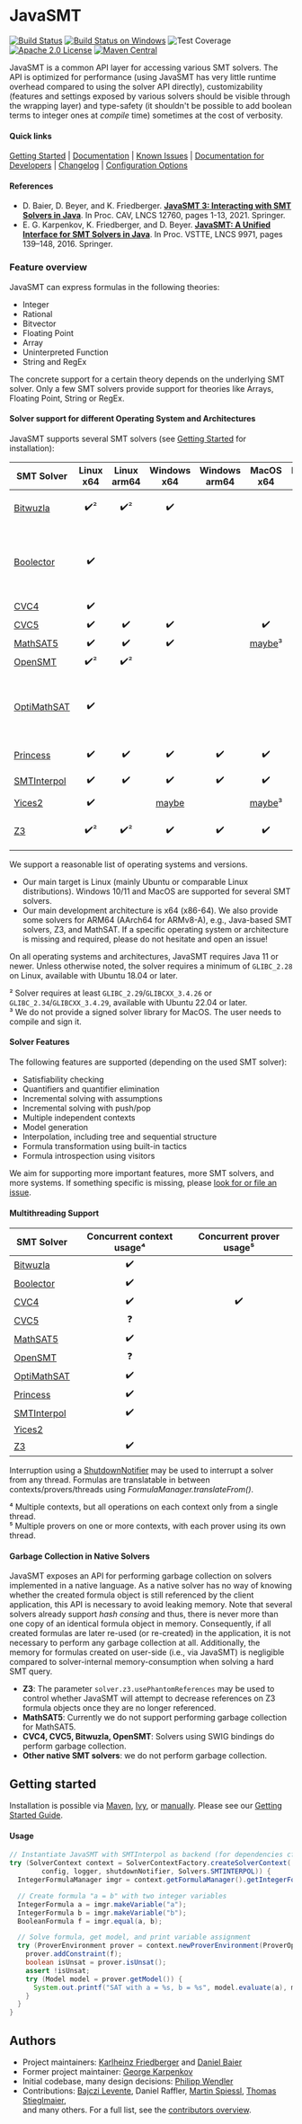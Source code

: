 <!--
This file is part of JavaSMT,
an API wrapper for a collection of SMT solvers:
https://github.com/sosy-lab/java-smt

SPDX-FileCopyrightText: 2020 Dirk Beyer <https://www.sosy-lab.org>

SPDX-License-Identifier: Apache-2.0
-->

# JavaSMT

[![Build Status](https://gitlab.com/sosy-lab/software/java-smt/badges/master/pipeline.svg)](https://gitlab.com/sosy-lab/software/java-smt/pipelines)
[![Build Status on Windows](https://ci.appveyor.com/api/projects/status/08sy37awx7kvflo7/branch/master?svg=true)](https://ci.appveyor.com/project/sosy-lab/java-smt/branch/master)
![Test Coverage](https://gitlab.com/sosy-lab/software/java-smt/badges/master/coverage.svg)
[![Apache 2.0 License](https://img.shields.io/badge/license-Apache--2-brightgreen.svg?style=flat)](https://www.apache.org/licenses/LICENSE-2.0)
[![Maven Central](https://maven-badges.herokuapp.com/maven-central/org.sosy-lab/java-smt/badge.svg)](https://maven-badges.herokuapp.com/maven-central/org.sosy-lab/java-smt)

JavaSMT is a common API layer for accessing various SMT solvers.
The API is optimized for performance (using JavaSMT has very little runtime
overhead compared to using the solver API directly), customizability
(features and settings exposed by various solvers should be visible through the
wrapping layer) and type-safety (it shouldn't be possible to add boolean terms
to integer ones at _compile_ time) sometimes at the cost of verbosity.

#### Quick links

[Getting Started](doc/Getting-started.md) |
[Documentation][JavaDoc] |
[Known Issues](doc/KnownIssues.md) |
[Documentation for Developers](doc/Developers.md) |
[Changelog](CHANGELOG.md) |
[Configuration Options][ConfigurationOptions]

#### References

- D. Baier, D. Beyer, and K. Friedberger.
  [**JavaSMT 3: Interacting with SMT Solvers in Java**](https://link.springer.com/content/pdf/10.1007/978-3-030-81688-9_9.pdf).
  In Proc. CAV, LNCS 12760, pages 1-13, 2021. Springer.
- E. G. Karpenkov, K. Friedberger, and D. Beyer.
  [**JavaSMT: A Unified Interface for SMT Solvers in Java**](https://www.sosy-lab.org/research/pub/2016-VSTTE.JavaSMT_A_Unified_Interface_For_SMT_Solvers_in_Java.pdf).
  In Proc. VSTTE, LNCS 9971, pages 139–148, 2016. Springer.

### Feature overview

JavaSMT can express formulas in the following theories:

 - Integer
 - Rational
 - Bitvector
 - Floating Point
 - Array
 - Uninterpreted Function
 - String and RegEx

The concrete support for a certain theory depends on the underlying SMT solver.
Only a few SMT solvers provide support for theories like Arrays, Floating Point, String or RegEx.

#### Solver support for different Operating System and Architectures

JavaSMT supports several SMT solvers (see [Getting Started](doc/Getting-started.md) for installation):

| SMT Solver |       Linux x64       |     Linux arm64     | Windows x64 | Windows arm64 |                       MacOS x64                        | MacOS arm64 | Description |
| --- |:---------------------:|:-------------------:|:---:|:---:|:------------------------------------------------------:|:---:|:--- |
| [Bitwuzla](https://bitwuzla.github.io/) |  :heavy_check_mark:²  | :heavy_check_mark:² | :heavy_check_mark: |  |                                                        |  | a fast solver for bitvector logic |
| [Boolector](https://boolector.github.io/) |  :heavy_check_mark:   |                     |  |  |                                                        |  | a fast solver for bitvector logic, misses formula introspection, deprecated |
| [CVC4](https://cvc4.github.io/) |  :heavy_check_mark:   |                     |  |  |                                                        |  |  |
| [CVC5](https://cvc5.github.io/) |  :heavy_check_mark:  |  :heavy_check_mark:  |  :heavy_check_mark:  |  |  :heavy_check_mark:  |  :heavy_check_mark:  |  |
| [MathSAT5](http://mathsat.fbk.eu/) |  :heavy_check_mark:   | :heavy_check_mark:  | :heavy_check_mark: |  | [maybe](https://github.com/sosy-lab/java-smt/pull/430)³ |  |  |
| [OpenSMT](https://verify.inf.usi.ch/opensmt) |  :heavy_check_mark:²  | :heavy_check_mark:² |  |  |                                                        |  |  |
| [OptiMathSAT](http://optimathsat.disi.unitn.it/) |  :heavy_check_mark:   |                     |  |  |                                                        |  | based on MathSAT5, with support for optimization queries |
| [Princess](http://www.philipp.ruemmer.org/princess.shtml) |  :heavy_check_mark:   | :heavy_check_mark:  | :heavy_check_mark: | :heavy_check_mark: |                   :heavy_check_mark:                   | :heavy_check_mark: | Java-based SMT solver |
| [SMTInterpol](https://ultimate.informatik.uni-freiburg.de/smtinterpol/) |  :heavy_check_mark:   | :heavy_check_mark:  | :heavy_check_mark: | :heavy_check_mark: |                   :heavy_check_mark:                   | :heavy_check_mark: | Java-based SMT solver |
| [Yices2](https://yices.csl.sri.com/) |  :heavy_check_mark:   |                     | [maybe](https://github.com/sosy-lab/java-smt/pull/215) |  | [maybe](https://github.com/sosy-lab/java-smt/pull/400)³ |  |  |
| [Z3](https://github.com/Z3Prover/z3) |  :heavy_check_mark:²  | :heavy_check_mark:² | :heavy_check_mark: | :heavy_check_mark: |                   :heavy_check_mark:                   | :heavy_check_mark: | mature and well-known solver |

We support a reasonable list of operating systems and versions.
- Our main target is Linux (mainly Ubuntu or comparable Linux distributions).
  Windows 10/11 and MacOS are supported for several SMT solvers.
- Our main development architecture is x64 (x86-64).
  We also provide some solvers for ARM64 (AArch64 for ARMv8-A), e.g., Java-based SMT solvers, Z3, and MathSAT.
  If a specific operating system or architecture is missing and required,
  please do not hesitate and open an issue!

On all operating systems and architectures, JavaSMT requires Java 11 or newer.
Unless otherwise noted, the solver requires a minimum of `GLIBC_2.28` on Linux,
available with Ubuntu 18.04 or later.  

² Solver requires at least `GLIBC_2.29`/`GLIBCXX_3.4.26` or `GLIBC_2.34`/`GLIBCXX_3.4.29`,
available with Ubuntu 22.04 or later.  
³ We do not provide a signed solver library for MacOS. The user needs to compile and sign it.

#### Solver Features

The following features are supported (depending on the used SMT solver):

 - Satisfiability checking
 - Quantifiers and quantifier elimination
 - Incremental solving with assumptions
 - Incremental solving with push/pop
 - Multiple independent contexts
 - Model generation
 - Interpolation, including tree and sequential structure
 - Formula transformation using built-in tactics
 - Formula introspection using visitors

We aim for supporting more important features, more SMT solvers, and more systems.
If something specific is missing, please [look for or file an issue](https://github.com/sosy-lab/java-smt/issues).

#### Multithreading Support

| SMT Solver | Concurrent context usage⁴ | Concurrent prover usage⁵ |
| --- |:---:|:---:|
| [Bitwuzla](https://bitwuzla.github.io/) | :heavy_check_mark: |  |
| [Boolector](https://boolector.github.io/) | :heavy_check_mark: |  |
| [CVC4](https://cvc4.github.io/) | :heavy_check_mark: | :heavy_check_mark: |
| [CVC5](https://cvc4.github.io/) | :question: |  |
| [MathSAT5](http://mathsat.fbk.eu/) | :heavy_check_mark: |  |
| [OpenSMT](https://verify.inf.usi.ch/opensmt) | :question: |  |
| [OptiMathSAT](http://optimathsat.disi.unitn.it/) | :heavy_check_mark: |  |
| [Princess](http://www.philipp.ruemmer.org/princess.shtml) | :heavy_check_mark: |  |
| [SMTInterpol](https://ultimate.informatik.uni-freiburg.de/smtinterpol/) | :heavy_check_mark: |  |
| [Yices2](https://yices.csl.sri.com/) |  |  |
| [Z3](https://github.com/Z3Prover/z3) | :heavy_check_mark: |  |

Interruption using a [ShutdownNotifier][] may be used to interrupt a solver from any thread.
Formulas are translatable in between contexts/provers/threads using _FormulaManager.translateFrom()_.

⁴ Multiple contexts, but all operations on each context only from a single thread.  
⁵ Multiple provers on one or more contexts, with each prover using its own thread.

#### Garbage Collection in Native Solvers

JavaSMT exposes an API for performing garbage collection on solvers implemented in a native language.
As a native solver has no way of knowing whether the created formula object is still referenced 
by the client application, this API is necessary to avoid leaking memory.
Note that several solvers already support _hash consing_ and thus,
there is never more than one copy of an identical formula object in memory.
Consequently, if all created formulas are later re-used (or re-created)
in the application, it is not necessary to perform any garbage collection at all.
Additionally, the memory for formulas created on user-side (i.e., via JavaSMT) is negligible
compared to solver-internal memory-consumption when solving a hard SMT query.

- **Z3**: The parameter `solver.z3.usePhantomReferences` may be used to control 
  whether JavaSMT will attempt to decrease references on Z3 formula 
  objects once they are no longer referenced.
- **MathSAT5**: Currently we do not support performing garbage collection for MathSAT5.
- **CVC4, CVC5, Bitwuzla, OpenSMT**: Solvers using SWIG bindings do perform garbage collection.
- **Other native SMT solvers**: we do not perform garbage collection.

## Getting started

Installation is possible via [Maven][Maven repository],
[Ivy][Ivy repository], or [manually][Manual Installation].
Please see our [Getting Started Guide](doc/Getting-started.md).

#### Usage

``` java
// Instantiate JavaSMT with SMTInterpol as backend (for dependencies cf. documentation)
try (SolverContext context = SolverContextFactory.createSolverContext(
        config, logger, shutdownNotifier, Solvers.SMTINTERPOL)) {
  IntegerFormulaManager imgr = context.getFormulaManager().getIntegerFormulaManager();

  // Create formula "a = b" with two integer variables
  IntegerFormula a = imgr.makeVariable("a");
  IntegerFormula b = imgr.makeVariable("b");
  BooleanFormula f = imgr.equal(a, b);

  // Solve formula, get model, and print variable assignment
  try (ProverEnvironment prover = context.newProverEnvironment(ProverOptions.GENERATE_MODELS)) {
    prover.addConstraint(f);
    boolean isUnsat = prover.isUnsat();
    assert !isUnsat;
    try (Model model = prover.getModel()) {
      System.out.printf("SAT with a = %s, b = %s", model.evaluate(a), model.evaluate(b));
    }
  }
}
```

## Authors

 - Project maintainers: [Karlheinz Friedberger][] and [Daniel Baier][]
 - Former project maintainer: [George Karpenkov][]
 - Initial codebase, many design decisions: [Philipp Wendler][]
 - Contributions: [Bajczi Levente][], Daniel Raffler, [Martin Spiessl][], [Thomas Stieglmaier][],  
   and many others. For a full list, see the [contributors overview][].

[ConfigurationOptions]: https://sosy-lab.github.io/java-smt/ConfigurationOptions.txt
[Manual Installation]: doc/Getting-started.md#manual-installation
[ShutdownNotifier]: https://sosy-lab.github.io/java-common-lib/api/org/sosy_lab/common/ShutdownNotifier.html
[JavaDoc]: https://sosy-lab.github.io/java-smt/
[George Karpenkov]: http://metaworld.me
[Philipp Wendler]: https://www.philippwendler.de/
[Thomas Stieglmaier]: https://stieglmaier.me/
[Karlheinz Friedberger]: https://www.sosy-lab.org/people/friedberger
[Daniel Baier]: https://www.sosy-lab.org/people/baier
[Martin Spiessl]: https://www.sosy-lab.org/people/spiessl/
[Bajczi Levente]: leventebajczi.github.io
[Ivy repository]: https://www.sosy-lab.org/ivy
[Maven repository]: https://mvnrepository.com/artifact/org.sosy-lab/java-smt
[contributors overview]: https://github.com/sosy-lab/java-smt/graphs/contributors
